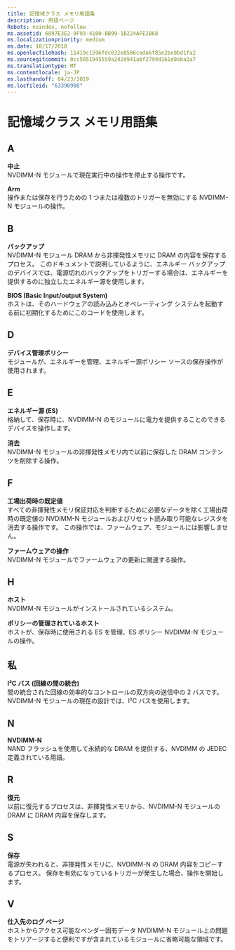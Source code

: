 ```yaml
---
title: 記憶域クラス メモリ用語集
description: 用語ページ
Robots: noindex, nofollow
ms.assetid: 6897E3E2-9F93-4100-BB99-1B224AFE2B68
ms.localizationpriority: medium
ms.date: 10/17/2018
ms.openlocfilehash: 11419c1596fdc032e8506cada6f85e2be8bd1fa2
ms.sourcegitcommit: 0cc5051945559a242d941a6f2799d161d8eba2a7
ms.translationtype: MT
ms.contentlocale: ja-JP
ms.lasthandoff: 04/23/2019
ms.locfileid: "63390908"
---
```

# <a name="storage-class-memory-glossary"></a>記憶域クラス メモリ用語集


## <a name="span-idstartswithaspanspan-idstartswithaspanspan-idstartswithaspana"></a><span id="starts_with_A"></span><span id="starts_with_a"></span><span id="STARTS_WITH_A"></span>A


<span></span>**中止**  
NVDIMM-N モジュールで現在実行中の操作を停止する操作です。

<span></span>**Arm**  
操作または保存を行うための 1 つまたは複数のトリガーを無効にする NVDIMM-N モジュールの操作。

## <a name="span-idstartswithbspanspan-idstartswithbspanspan-idstartswithbspanb"></a><span id="starts_with_B"></span><span id="starts_with_b"></span><span id="STARTS_WITH_B"></span>B


<span></span>**バックアップ**  
NVDIMM-N モジュール DRAM から非揮発性メモリに DRAM の内容を保存するプロセス。 このドキュメントで説明しているように、エネルギー バックアップのデバイスでは、電源切れのバックアップをトリガーする場合は、エネルギーを提供するのに独立したエネルギー源を使用します。

<span></span>**BIOS (Basic Input/output System)**  
ホストは、そのハードウェアの読み込みとオペレーティング システムを起動する前に初期化するためにこのコードを使用します。

## <a name="span-idstartswithdspanspan-idstartswithdspanspan-idstartswithdspand"></a><span id="starts_with_D"></span><span id="starts_with_d"></span><span id="STARTS_WITH_D"></span>D


<span></span>**デバイス管理ポリシー**  
モジュールが、エネルギーを管理、エネルギー源ポリシー ソースの保存操作が使用されます。

## <a name="span-idstartswithespanspan-idstartswithespanspan-idstartswithespane"></a><span id="starts_with_E"></span><span id="starts_with_e"></span><span id="STARTS_WITH_E"></span>E


<span></span>**エネルギー源 (ES)**  
格納して、保存時に、NVDIMM-N のモジュールに電力を提供することのできるデバイスを操作します。

<span></span>**消去**  
NVDIMM-N モジュールの非揮発性メモリ内で以前に保存した DRAM コンテンツを削除する操作。

## <a name="span-idstartswithfspanspan-idstartswithfspanspan-idstartswithfspanf"></a><span id="starts_with_F"></span><span id="starts_with_f"></span><span id="STARTS_WITH_F"></span>F


<span></span>**工場出荷時の既定値**  
すべての非揮発性メモリ保証対応を判断するために必要なデータを除く工場出荷時の既定値の NVDIMM-N モジュールおよびリセット読み取り可能なレジスタを消去する操作です。 この操作では、ファームウェア、モジュールには影響しません。

<span></span>**ファームウェアの操作**  
NVDIMM-N モジュールでファームウェアの更新に関連する操作。

## <a name="span-idstartswithhspanspan-idstartswithhspanspan-idstartswithhspanh"></a><span id="starts_with_H"></span><span id="starts_with_h"></span><span id="STARTS_WITH_H"></span>H


<span></span>**ホスト**  
NVDIMM-N モジュールがインストールされているシステム。

<span></span>**ポリシーの管理されているホスト**  
ホストが、保存時に使用される ES を管理、ES ポリシー NVDIMM-N モジュールの操作。

## <a name="span-idstartswithispanspan-idstartswithispanspan-idstartswithispani"></a><span id="starts_with_I"></span><span id="starts_with_i"></span><span id="STARTS_WITH_I"></span>私


<span></span>**I²C バス (回線の間の統合)**  
間の統合された回線の効率的なコントロールの双方向の送信中の 2 バスです。 NVDIMM-N モジュールの現在の設計では、I²C バスを使用します。

## <a name="span-idstartswithnspanspan-idstartswithnspanspan-idstartswithnspann"></a><span id="starts_with_N"></span><span id="starts_with_n"></span><span id="STARTS_WITH_N"></span>N


<span></span>**NVDIMM-N**  
NAND フラッシュを使用して永続的な DRAM を提供する、NVDIMM の JEDEC 定義されている用語。

## <a name="span-idstartswithrspanspan-idstartswithrspanspan-idstartswithrspanr"></a><span id="starts_with_R"></span><span id="starts_with_r"></span><span id="STARTS_WITH_R"></span>R


<span></span>**復元**  
以前に復元するプロセスは、非揮発性メモリから、NVDIMM-N モジュールの DRAM に DRAM 内容を保存します。

## <a name="span-idstartswithsspanspan-idstartswithsspanspan-idstartswithsspans"></a><span id="starts_with_S"></span><span id="starts_with_s"></span><span id="STARTS_WITH_S"></span>S


<span></span>**保存**  
電源が失われると、非揮発性メモリに、NVDIMM-N の DRAM 内容をコピーするプロセス。 保存を有効になっているトリガーが発生した場合、操作を開始します。

## <a name="span-idstartswithvspanspan-idstartswithvspanspan-idstartswithvspanv"></a><span id="starts_with_V"></span><span id="starts_with_v"></span><span id="STARTS_WITH_V"></span>V


<span></span>**仕入先のログ ページ**  
ホストからアクセス可能なベンダー固有データ NVDIMM-N モジュール上の問題をトリアージすると便利ですが含まれているモジュールに省略可能な領域です。

 

 





